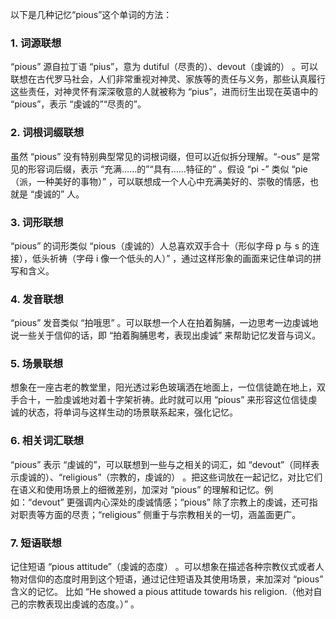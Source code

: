 以下是几种记忆“pious”这个单词的方法：

### 1. 词源联想
“pious” 源自拉丁语 “pius”，意为 dutiful（尽责的）、devout（虔诚的） 。可以联想在古代罗马社会，人们非常重视对神灵、家族等的责任与义务，那些认真履行这些责任，对神灵怀有深深敬意的人就被称为 “pius”，进而衍生出现在英语中的 “pious”，表示 “虔诚的”“尽责的”。

### 2. 词根词缀联想
虽然 “pious” 没有特别典型常见的词根词缀，但可以近似拆分理解。“-ous” 是常见的形容词后缀，表示 “充满……的”“具有……特征的” 。假设 “pi -” 类似 “pie（派，一种美好的事物）” ，可以联想成一个人心中充满美好的、崇敬的情感，也就是 “虔诚的” 人。

### 3. 词形联想
“pious” 的词形类似 “pious（虔诚的）人总喜欢双手合十（形似字母 p 与 s 的连接），低头祈祷（字母 i 像一个低头的人）” ，通过这样形象的画面来记住单词的拼写和含义。

### 4. 发音联想
“pious” 发音类似 “拍哦思” 。可以联想一个人在拍着胸脯，一边思考一边虔诚地说一些关于信仰的话，即 “拍着胸脯思考，表现出虔诚” 来帮助记忆发音与词义。

### 5. 场景联想
想象在一座古老的教堂里，阳光透过彩色玻璃洒在地面上，一位信徒跪在地上，双手合十，一脸虔诚地对着十字架祈祷。此时就可以用 “pious” 来形容这位信徒虔诚的状态，将单词与这样生动的场景联系起来，强化记忆。

### 6. 相关词汇联想
“pious” 表示 “虔诚的”，可以联想到一些与之相关的词汇，如 “devout”（同样表示虔诚的）、“religious”（宗教的，虔诚的） 。把这些词放在一起记忆，对比它们在语义和使用场景上的细微差别，加深对 “pious” 的理解和记忆。例如：“devout” 更强调内心深处的虔诚情感；“pious” 除了宗教上的虔诚，还可指对职责等方面的尽责；“religious” 侧重于与宗教相关的一切，涵盖面更广。

### 7. 短语联想
记住短语 “pious attitude”（虔诚的态度） 。可以想象在描述各种宗教仪式或者人物对信仰的态度时用到这个短语，通过记住短语及其使用场景，来加深对 “pious” 含义的记忆。 比如 “He showed a pious attitude towards his religion.（他对自己的宗教表现出虔诚的态度。）”  。 